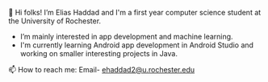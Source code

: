 👋 Hi folks! I’m Elias Haddad and I'm a first year computer science student at the University of Rochester. 

- I’m mainly interested in app development and machine learning.
- I'm currently learning Android app development in Android Studio and working on smaller interesting projects in Java.

📫 How to reach me: Email- ehaddad2@u.rochester.edu 

<!---
ehaddad2/ehaddad2 is a ✨ special ✨ repository because its `README.md` (this file) appears on your GitHub profile.
You can click the Preview link to take a look at your changes.
--->
